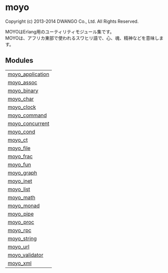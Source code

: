 

# moyo #

Copyright (c) 2013-2014 DWANGO Co., Ltd. All Rights Reserved.

MOYOはErlang用のユーティリティモジュール集です。<br />
MOYOは、アフリカ東部で使われるスワヒリ語で、心、魂、精神などを意味します。


## Modules ##


<table width="100%" border="0" summary="list of modules">
<tr><td><a href="moyo_application.md" class="module">moyo_application</a></td></tr>
<tr><td><a href="moyo_assoc.md" class="module">moyo_assoc</a></td></tr>
<tr><td><a href="moyo_binary.md" class="module">moyo_binary</a></td></tr>
<tr><td><a href="moyo_char.md" class="module">moyo_char</a></td></tr>
<tr><td><a href="moyo_clock.md" class="module">moyo_clock</a></td></tr>
<tr><td><a href="moyo_command.md" class="module">moyo_command</a></td></tr>
<tr><td><a href="moyo_concurrent.md" class="module">moyo_concurrent</a></td></tr>
<tr><td><a href="moyo_cond.md" class="module">moyo_cond</a></td></tr>
<tr><td><a href="moyo_ct.md" class="module">moyo_ct</a></td></tr>
<tr><td><a href="moyo_file.md" class="module">moyo_file</a></td></tr>
<tr><td><a href="moyo_frac.md" class="module">moyo_frac</a></td></tr>
<tr><td><a href="moyo_fun.md" class="module">moyo_fun</a></td></tr>
<tr><td><a href="moyo_graph.md" class="module">moyo_graph</a></td></tr>
<tr><td><a href="moyo_inet.md" class="module">moyo_inet</a></td></tr>
<tr><td><a href="moyo_list.md" class="module">moyo_list</a></td></tr>
<tr><td><a href="moyo_math.md" class="module">moyo_math</a></td></tr>
<tr><td><a href="moyo_monad.md" class="module">moyo_monad</a></td></tr>
<tr><td><a href="moyo_pipe.md" class="module">moyo_pipe</a></td></tr>
<tr><td><a href="moyo_proc.md" class="module">moyo_proc</a></td></tr>
<tr><td><a href="moyo_rpc.md" class="module">moyo_rpc</a></td></tr>
<tr><td><a href="moyo_string.md" class="module">moyo_string</a></td></tr>
<tr><td><a href="moyo_url.md" class="module">moyo_url</a></td></tr>
<tr><td><a href="moyo_validator.md" class="module">moyo_validator</a></td></tr>
<tr><td><a href="moyo_xml.md" class="module">moyo_xml</a></td></tr></table>

